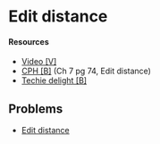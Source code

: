 # Edit distance

#### Resources
* [Video [V]](https://www.youtube.com/watch?v=MiqoA-yF-0M)
* [CPH [B]](https://cses.fi/book/book.pdf#page=84) (Ch 7 pg 74, Edit distance)
* [Techie delight [B]](https://www.techiedelight.com/levenshtein-distance-edit-distance-problem/)

## Problems
* [Edit distance](https://leetcode.com/problems/edit-distance/)